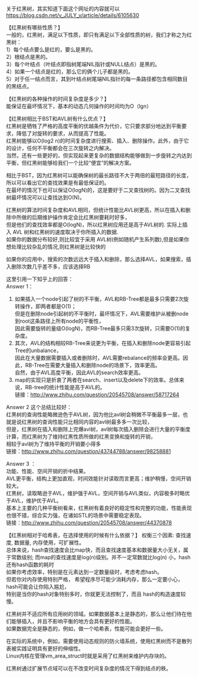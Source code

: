 关于红黑树，其实知道下面这个网址的内容就可以  
https://blog.csdn.net/v_JULY_v/article/details/6105630  
  
【红黑树有哪些性质？】   
一般的，红黑树，满足以下性质，即只有满足以下全部性质的树，我们才称之为红黑树：  
1）每个结点要么是红的，要么是黑的。  
2）根结点是黑的。  
3）每个叶结点（叶结点即指树尾端NIL指针或NULL结点）是黑的。  
4）如果一个结点是红的，那么它的俩个儿子都是黑的。  
5）对于任一结点而言，其到叶结点树尾端NIL指针的每一条路径都包含相同数目的黑结点。  
  
【红黑树的各种操作的时间复杂度是多少？】  
能保证在最坏情况下，基本的动态几何操作的时间均为O（lgn）  
  
【红黑树相比于BST和AVL树有什么优点？】  
红黑树是牺牲了严格的高度平衡的优越条件为代价，它只要求部分地达到平衡要求，降低了对旋转的要求，从而提高了性能。  
红黑树能够以O(log2 n)的时间复杂度进行搜索、插入、删除操作。此外，由于它的设计，任何不平衡都会在三次旋转之内解决。  
当然，还有一些更好的，但实现起来更复杂的数据结构能够做到一步旋转之内达到平衡，但红黑树能够给我们一个比较“便宜”的解决方案。  
  
相比于BST，因为红黑树可以能确保树的最长路径不大于两倍的最短路径的长度，所以可以看出它的查找效果是有最低保证的。  
在最坏的情况下也可以保证O(logN)的，这是要好于二叉查找树的。因为二叉查找树最坏情况可以让查找达到O(N)。  
  
红黑树的算法时间复杂度和AVL相同，但统计性能比AVL树更高，所以在插入和删除中所做的后期维护操作肯定会比红黑树要耗时好多，  
但是他们的查找效率都是O(logN)，所以红黑树应用还是高于AVL树的. 实际上插入 AVL 树和红黑树的速度取决于你所插入的数据.  
如果你的数据分布较好,则比较宜于采用 AVL树(例如随机产生系列数),但是如果你想处理比较杂乱的情况,则红黑树是比较快的  
  
如果你的应用中，搜索的次数远远大于插入和删除，那么选择AVL，如果搜索，插入删除次数几乎差不多，应该选择RB  

这里引用一下知乎上的回答：  
Answer 1：  
1. 如果插入一个node引起了树的不平衡，AVL和RB-Tree都是最多只需要2次旋转操作，即两者都是O(1)；  
但是在删除node引起树的不平衡时，最坏情况下，AVL需要维护从被删node到root这条路径上所有node的平衡性，  
因此需要旋转的量级O(logN)，而RB-Tree最多只需3次旋转，只需要O(1)的复杂度。  
2. 其次，AVL的结构相较RB-Tree来说更为平衡，在插入和删除node更容易引起Tree的unbalance，  
因此在大量数据需要插入或者删除时，AVL需要rebalance的频率会更高。因此，RB-Tree在需要大量插入和删除node的场景下，效率更高。  
自然，由于AVL高度平衡，因此AVL的search效率更高。  
3. map的实现只是折衷了两者在search、insert以及delete下的效率。总体来说，RB-tree的统计性能是高于AVL的。  
链接：http://www.zhihu.com/question/20545708/answer/58717264
  
Answer 2  这个总结比较好：  
红黑树的查询性能略微逊色于AVL树，因为他比avl树会稍微不平衡最多一层，也就是说红黑树的查询性能只比相同内容的avl树最多多一次比较，  
但是，红黑树在插入和删除上完爆avl树，avl树每次插入删除会进行大量的平衡度计算，而红黑树为了维持红黑性质所做的红黑变换和旋转的开销，  
相较于avl树为了维持平衡的开销要小得多  
链接：http://www.zhihu.com/question/43744788/answer/98258881  
  
Answer 3 ：  
功能、性能、空间开销的折中结果。  
AVL更平衡，结构上更加直观，时间效能针对读取而言更高；维护稍慢，空间开销较大。  
红黑树，读取略逊于AVL，维护强于AVL，空间开销与AVL类似，内容极多时略优于AVL，维护优于AVL。  
基本上主要的几种平衡树看来，红黑树有着良好的稳定性和完整的功能，性能表现也很不错，综合实力强，在诸如STL的场景中需要稳定表现。  
链接：http://www.zhihu.com/question/20545708/answer/44370878
  
【红黑树相对于哈希表，在选择使用的时候有什么依据？】
权衡三个因素: 查找速度, 数据量, 内存使用，可扩展性。  
总体来说，hash查找速度会比map快，而且查找速度基本和数据量大小无关，属于常数级别;
而map的查找速度是log(n)级别。并不一定常数就比log(n) 小，hash还有hash函数的耗时   
如果你考虑效率，特别是在元素达到一定数量级时，考虑考虑hash。  
但若你对内存使用特别严格， 希望程序尽可能少消耗内存，那么一定要小心，hash可能会让你陷入尴尬，  
特别是当你的hash对象特别多时，你就更无法控制了，而且 hash的构造速度较慢。  
  
红黑树并不适应所有应用树的领域。如果数据基本上是静态的，那么让他们待在他们能够插入，并且不影响平衡的地方会具有更好的性能。  
如果数据完全是静态的，例如，做一个哈希表，性能可能会更好一些。  
  
在实际的系统中，例如，需要使用动态规则的防火墙系统，使用红黑树而不是散列表被实践证明具有更好的伸缩性。  
Linux内核在管理vm_area_struct时就是采用了红黑树来维护内存块的。  
  
红黑树通过扩展节点域可以在不改变时间复杂度的情况下得到结点的秩。  
